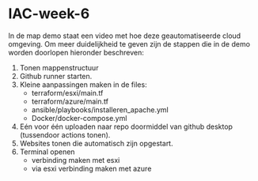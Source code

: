 # IAC-week-6
In de map demo staat een video met hoe deze geautomatiseerde cloud omgeving. Om meer duidelijkheid te geven zijn de stappen die in de demo worden doorlopen hieronder beschreven:

1. Tonen mappenstructuur
2. Github runner starten. 
3. Kleine aanpassingen maken in de files:
   - terraform/esxi/main.tf
   - terraform/azure/main.tf
   - ansible/playbooks/installeren_apache.yml
   - Docker/docker-compose.yml
4. Eén voor één uploaden naar repo doormiddel van github desktop (tussendoor actions tonen).
5. Websites tonen die automatisch zijn opgestart.
6. Terminal openen
   - verbinding maken met esxi
   - via esxi verbinding maken met azure
